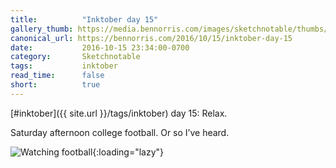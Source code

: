 ```yaml
---
title:          "Inktober day 15"
gallery_thumb: https://media.bennorris.com/images/sketchnotable/thumbs/inktober-day-15.jpg
canonical_url: https://bennorris.com/2016/10/15/inktober-day-15
date:           2016-10-15 23:34:00-0700
category:       Sketchnotable
tags:           inktober
read_time:      false
short:          true
---
```

[#inktober]({{ site.url }}/tags/inktober) day 15: Relax.

Saturday afternoon college football. Or so I’ve heard.

![Watching football](https://media.bennorris.com/images/sketchnotable/inktober-2016/inktober-day-15.jpg){:loading="lazy"}
